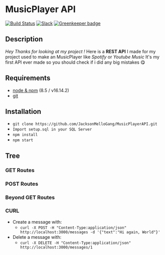 # MusicPlayer API

[![Build Status](https://travis-ci.org/rwieruch/node-express-server-rest-api.svg?branch=master)](https://travis-ci.org/rwieruch/node-express-server-rest-api) 
[![Slack](https://slack-the-road-to-learn-react.wieruch.com/badge.svg)](https://slack-the-road-to-learn-react.wieruch.com/) 
[![Greenkeeper badge](https://badges.greenkeeper.io/rwieruch/node-express-server-rest-api.svg)](https://greenkeeper.io/)


## Description

*Hey Thanks for looking at my project !*
Here is a **REST API** I made for my project used to make an MusicPlayer like *Spotify* or *Youtube Music*
It's my first API ever made so you should check if i did any big mistakes 😋

## Requirements

- [node & npm](https://nodejs.org/en/) (8.5 / v16.14.2)
- [git](https://www.robinwieruch.de/git-essential-commands/)

## Installation

- `git clone https://github.com/JacksonMelloGang/MusicPlayerAPI.git`
- `Import setup.sql in your SQL Server`
- `npm install`
- `npm start`

## Tree

### GET Routes

### POST Routes

### Beyond GET Routes

### CURL

- Create a message with:
  - `curl -X POST -H "Content-Type:application/json" http://localhost:3000/messages -d '{"text":"Hi again, World"}'`
- Delete a message with:
  - `curl -X DELETE -H "Content-Type:application/json" http://localhost:3000/messages/1`